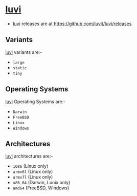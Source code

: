 # [luvi]

* [luvi] releases are at <https://github.com/luvit/luvi/releases>

## Variants

[luvi] variants are:-

* `large`
* `static`
* `tiny`

## Operating Systems

[luvi] Operating Systems are:-

* `Darwin`
* `FreeBSD`
* `Linux`
* `Windows`

## Architectures

[luvi] architectures are:-

* `i686` (Linux only)
* `armv6l` (Linux only)
* `armv7l` (Linux only)
* `x86_64` (Darwin, Lunix only)
* `amd64` (FreeBSD, Windows)


[luvi]: https://github.com/luvit/luvi "luvi homepage"
